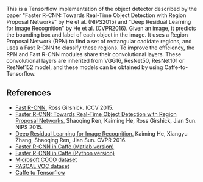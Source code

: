 This is a Tensorflow implementation of the object detector described by the paper "Faster R-CNN: Towards Real-Time Object Detection with Region Proposal Networks" by He et al. (NIPS2015) and "Deep Residual Learning for Image Recognition" by He et al. (CVPR2016). Given an image, it predicts the bounding box and label of each object in the image. It uses a Region Proposal Network (RPN) to find a set of rectangular cadidate regions, and uses a Fast R-CNN to classify these regions. To improve the efficiency, the RPN and Fast R-CNN modules share their convolutional layers. These convolutional layers are inherited from VGG16, ResNet50, ResNet101 or ResNet152 model, and these models can be obtained by using Caffe-to-Tensorflow. 

References
----------

* [Fast R-CNN.](https://arxiv.org/abs/1504.08083) Ross Girshick. ICCV 2015.
* [Faster R-CNN: Towards Real-Time Object Detection with Region Proposal Networks.](https://arxiv.org/abs/1506.01497) Shaoqing Ren, Kaiming He, Ross Girshick, Jian Sun. NIPS 2015.
* [Deep Residual Learning for Image Recognition.](https://arxiv.org/abs/1512.03385) 
Kaiming He, Xiangyu Zhang, Shaoqing Ren, Jian Sun. CVPR 2016.
* [Faster R-CNN in Caffe (Matlab version)](https://github.com/ShaoqingRen/faster_rcnn)
* [Faster R-CNN in Caffe (Python version)](https://github.com/rbgirshick/py-faster-rcnn)
* [Microsoft COCO dataset](http://mscoco.org/)
* [PASCAL VOC dataset](http://host.robots.ox.ac.uk/pascal/VOC/)
* [Caffe to Tensorflow](https://github.com/ethereon/caffe-tensorflow)

